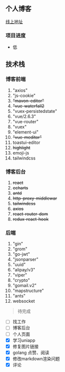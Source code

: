 
## 个人博客


[线上地址](http://146.56.206.160)

### 项目进度
- 低
  
## 技术栈 
### 博客前端 
1. "axios"
2. "js-cookie"
3. ~~"mavon-editor"~~
4. ~~"vue-waterfall2~~
5. "vuex-persistedstate"
6. "vue/2.6.3"
7. "vue-router"
8. "vuex"
9. "element-ui"
10. ~~"vue-meditor"~~
11. toastui-editor
12. ~~highlight~~
13. emoji-js
14. tailwindcss
### 博客后台 
1. ~~react~~
2. ~~echarts~~
3. ~~antd~~
4. ~~http-proxy-middlewar~~
5. ~~tailwindcss~~
6. ~~axios~~
7. ~~react-router-dom~~
8. ~~redux-react-hook~~

### 后端
1. "gin" 
2. "grom"
3. "go-jwt"
4. "jsonparser"
5. "uuid"
6. "alipay/v3"
7. "viper"
8. "crypto"
9. "gomail.v2"
10. "mapstructure"
11. "ants"
12. websocket
> 待完成
- [ ] 找工作
- [ ] 博客后台 
- [ ] 个人页面
- [x] 学习uniapp 
- [x] 修复图片链接
- [x] golang 点赞、阅读
- [x] 修改markdown渲染问题
- [x] 评论